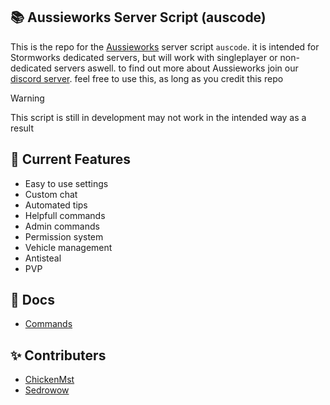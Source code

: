 ## 📚 Aussieworks Server Script (auscode)
This is the repo for the [Aussieworks](https://github.com/Aussieworks) server script `auscode`. it is intended for Stormworks dedicated servers, but will work with singleplayer or non-dedicated servers aswell. to find out more about Aussieworks join our [discord server](https://discord.gg/snJyn6V2Qs). feel free to use this, as long as you credit this repo
>[!WARNING]
>This script is still in development may not work in the intended way as a result

## 📓 Current Features
- Easy to use settings
- Custom chat
- Automated tips
- Helpfull commands
- Admin commands
- Permission system
- Vehicle management
- Antisteal
- PVP
## 📜 Docs
* [Commands](Docs/Commands.md)
## ✨ Contributers
* [ChickenMst](https://github.com/chickenmst)
* [Sedrowow](https://github.com/sedrowow)
